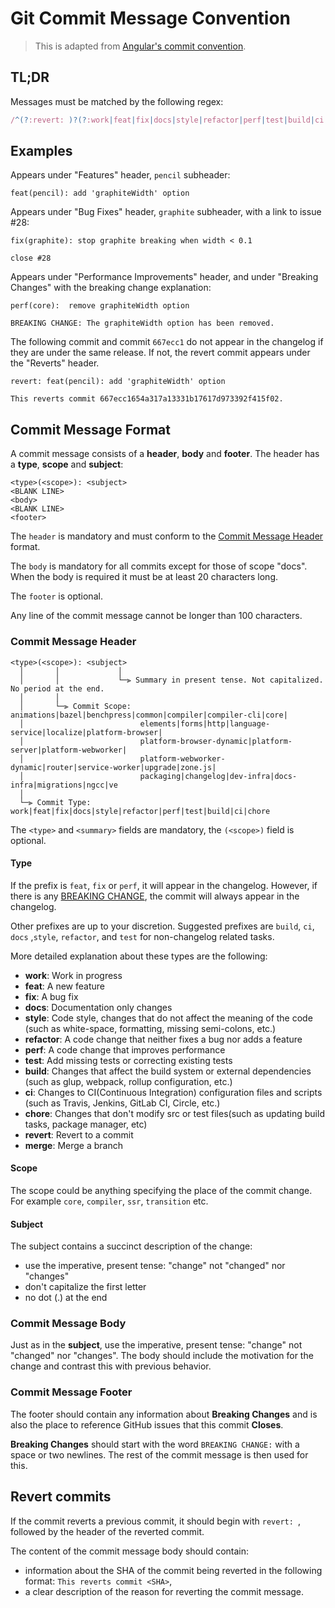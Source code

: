 # Git Commit Message Convention

> This is adapted from [Angular's commit convention](https://github.com/conventional-changelog/conventional-changelog/tree/master/packages/conventional-changelog-angular).

## TL;DR

Messages must be matched by the following regex:

``` js
/^(?:revert: )?(?:work|feat|fix|docs|style|refactor|perf|test|build|ci|chore|release)(\(.+\))?: .{1,50}/
```

## Examples

Appears under "Features" header, `pencil` subheader:

```
feat(pencil): add 'graphiteWidth' option
```

Appears under "Bug Fixes" header, `graphite` subheader, with a link to issue #28:

```
fix(graphite): stop graphite breaking when width < 0.1

close #28
```

Appears under "Performance Improvements" header, and under "Breaking Changes" with the breaking change explanation:

```
perf(core):  remove graphiteWidth option

BREAKING CHANGE: The graphiteWidth option has been removed.
```

The following commit and commit `667ecc1` do not appear in the changelog if they are under the same release. If not, the revert commit appears under the "Reverts" header.

```
revert: feat(pencil): add 'graphiteWidth' option

This reverts commit 667ecc1654a317a13331b17617d973392f415f02.
```

## Commit Message Format

A commit message consists of a **header**, **body** and **footer**.  The header has a **type**, **scope** and **subject**:

```
<type>(<scope>): <subject>
<BLANK LINE>
<body>
<BLANK LINE>
<footer>
```

The `header` is mandatory and must conform to the [Commit Message Header](https://github.com/angular/angular/blob/master/CONTRIBUTING.md#commit-header) format.

The `body` is mandatory for all commits except for those of scope "docs". When the body is required it must be at least 20 characters long.

The `footer` is optional.

Any line of the commit message cannot be longer than 100 characters.

### Commit Message Header

```
<type>(<scope>): <subject>
  │       │             │
  │       │             └─⫸ Summary in present tense. Not capitalized. No period at the end.
  │       │
  │       └─⫸ Commit Scope: animations|bazel|benchpress|common|compiler|compiler-cli|core|
  │                          elements|forms|http|language-service|localize|platform-browser|
  │                          platform-browser-dynamic|platform-server|platform-webworker|
  │                          platform-webworker-dynamic|router|service-worker|upgrade|zone.js|
  │                          packaging|changelog|dev-infra|docs-infra|migrations|ngcc|ve
  │
  └─⫸ Commit Type: work|feat|fix|docs|style|refactor|perf|test|build|ci|chore
```

The `<type>` and `<summary>` fields are mandatory, the `(<scope>)` field is optional.

#### Type

If the prefix is `feat`, `fix` or `perf`, it will appear in the changelog. However, if there is any [BREAKING CHANGE](#footer), the commit will always appear in the changelog.

Other prefixes are up to your discretion. Suggested prefixes are `build`, `ci`, `docs` ,`style`, `refactor`, and `test` for non-changelog related tasks.

More  detailed explanation about these types are the following: 

- **work**: Work in progress
- **feat**: A new feature
- **fix**: A bug fix
- **docs**: Documentation only changes
- **style**: Code style, changes that do not affect the meaning of the code (such as white-space, formatting, missing semi-colons, etc.)
- **refactor**: A code change that neither fixes a bug nor adds a feature
- **perf**: A code change that improves performance
- **test**: Add missing tests or correcting existing tests
- **build**: Changes that affect the build system or external dependencies (such as glup, webpack, rollup configuration, etc.)
- **ci**: Changes  to CI(Continuous Integration) configuration files and scripts (such as Travis, Jenkins, GitLab CI, Circle, etc.)
- **chore**: Changes that don\'t modify src or test files(such as updating build tasks, package manager, etc)
- **revert**: Revert to a commit
- **merge**: Merge a branch

#### Scope

The scope could be anything specifying the place of the commit change. For example `core`, `compiler`, `ssr`,  `transition` etc.

#### Subject

The subject contains a succinct description of the change:

* use the imperative, present tense: "change" not "changed" nor "changes"
* don't capitalize the first letter
* no dot (.) at the end

### Commit Message Body

Just as in the **subject**, use the imperative, present tense: "change" not "changed" nor "changes".
The body should include the motivation for the change and contrast this with previous behavior.

### Commit Message Footer

The footer should contain any information about **Breaking Changes** and is also the place to
reference GitHub issues that this commit **Closes**.

**Breaking Changes** should start with the word `BREAKING CHANGE:` with a space or two newlines. The rest of the commit message is then used for this.

## Revert commits

If the commit reverts a previous commit, it should begin with `revert: `, followed by the header of the reverted commit. 

The content of the commit message body should contain:

- information about the SHA of the commit being reverted in the following format: `This reverts commit <SHA>`,
- a clear description of the reason for reverting the commit message.



